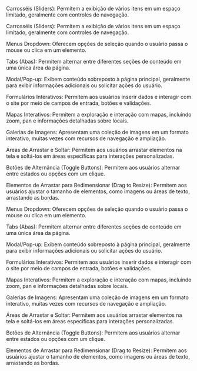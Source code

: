 Carrosséis (Sliders): Permitem a exibição de vários itens em um espaço limitado, geralmente com controles de navegação.

Carrosséis (Sliders): Permitem a exibição de vários itens em um espaço limitado, geralmente com controles de navegação.

Menus Dropdown: Oferecem opções de seleção quando o usuário passa o mouse ou clica em um elemento.

Tabs (Abas): Permitem alternar entre diferentes seções de conteúdo em uma única área da página.

Modal/Pop-up: Exibem conteúdo sobreposto à página principal, geralmente para exibir informações adicionais ou solicitar ações do usuário.

Formulários Interativos: Permitem aos usuários inserir dados e interagir com o site por meio de campos de entrada, botões e validações.

Mapas Interativos: Permitem a exploração e interação com mapas, incluindo zoom, pan e informações detalhadas sobre locais.

Galerias de Imagens: Apresentam uma coleção de imagens em um formato interativo, muitas vezes com recursos de navegação e ampliação.

Áreas de Arrastar e Soltar: Permitem aos usuários arrastar elementos na tela e soltá-los em áreas específicas para interações personalizadas.

Botões de Alternância (Toggle Buttons): Permitem aos usuários alternar entre estados ou opções com um clique.

Elementos de Arrastar para Redimensionar (Drag to Resize): Permitem aos usuários ajustar o tamanho de elementos, como imagens ou áreas de texto, arrastando as bordas.

Menus Dropdown: Oferecem opções de seleção quando o usuário passa o mouse ou clica em um elemento.

Tabs (Abas): Permitem alternar entre diferentes seções de conteúdo em uma única área da página.

Modal/Pop-up: Exibem conteúdo sobreposto à página principal, geralmente para exibir informações adicionais ou solicitar ações do usuário.

Formulários Interativos: Permitem aos usuários inserir dados e interagir com o site por meio de campos de entrada, botões e validações.

Mapas Interativos: Permitem a exploração e interação com mapas, incluindo zoom, pan e informações detalhadas sobre locais.

Galerias de Imagens: Apresentam uma coleção de imagens em um formato interativo, muitas vezes com recursos de navegação e ampliação.

Áreas de Arrastar e Soltar: Permitem aos usuários arrastar elementos na tela e soltá-los em áreas específicas para interações personalizadas.

Botões de Alternância (Toggle Buttons): Permitem aos usuários alternar entre estados ou opções com um clique.

Elementos de Arrastar para Redimensionar (Drag to Resize): Permitem aos usuários ajustar o tamanho de elementos, como imagens ou áreas de texto, arrastando as bordas.
